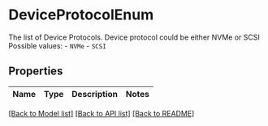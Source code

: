 # DeviceProtocolEnum

The list of Device Protocols.  Device protocol could be either NVMe or SCSI  Possible values: - `NVMe` - `SCSI` 

## Properties
Name | Type | Description | Notes
------------ | ------------- | ------------- | -------------

[[Back to Model list]](../README.md#documentation-for-models) [[Back to API list]](../README.md#documentation-for-api-endpoints) [[Back to README]](../README.md)


